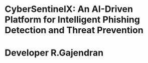# CyberSentinelX: An AI-Driven Platform for Intelligent Phishing Detection and Threat Prevention




# Developer R.Gajendran
